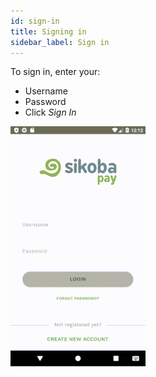 ```yaml
---
id: sign-in
title: Signing in
sidebar_label: Sign in
---
```


To sign in, enter your:

- Username
- Password
- Click *Sign In*

![signing](assets/sign-in.gif)